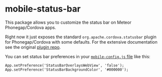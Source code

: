 # mobile-status-bar

This package allows you to customize the status bar on Meteor
Phonegap/Cordova apps.

Right now it just exposes the standard `org.apache.cordova.statusbar` plugin for
Phonegap/Cordova with some defaults. For the extensive documentation see the
original [plugin
repo](https://github.com/apache/cordova-plugin-statusbar/blob/master/doc/index.md).

You can set status bar preferences in your [`mobile-config.js` file](http://docs.meteor.com/#mobileconfigjs) like this:

```
App.setPreference('StatusBarOverlaysWebView', 'false');
App.setPreference('StatusBarBackgroundColor', '#000000');
```